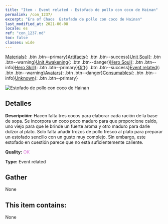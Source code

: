 ```yaml
---
title: "Item - Event related - Estofado de pollo con coco de Hainan"
permalink: /con_1237/
excerpt: "Era of Chaos  Estofado de pollo con coco de Hainan"
last_modified_at: 2021-06-08
locale: es
ref: "con_1237.md"
toc: false
classes: wide
---
```

 [Materials](/ItemsES/){: .btn .btn--primary}[Artifacts](/ItemsES/Artifacts/){: .btn .btn--success}[Unit Soul](/ItemsES/UnitSoul/){: .btn .btn--warning}[Unit Awakening](/ItemsES/UnitAwakening/){: .btn .btn--danger}[Hero Soul](/ItemsES/HeroSoul/){: .btn .btn--info}[Hero Skill](/ItemsES/HeroSkill/){: .btn .btn--primary}[Gift](/ItemsES/Gift/){: .btn .btn--success}[Event related](/ItemsES/Events/){: .btn .btn--warning}[Avatars](/ItemsES/Avatars/){: .btn .btn--danger}[Consumables](/ItemsES/Consumables/){: .btn .btn--info}[Unknown](/ItemsES/Unknown/){: .btn .btn--primary}

 ![Estofado de pollo con coco de Hainan](/images/t/i_81531231.png)

## Detalles
 **Descripción:** Hacen falta tres cocos para elaborar cada ración de la base de sopa. Se incorpora un coco poco maduro para que proporcione caldo, uno viejo para que le brinde un fuerte aroma y otro maduro para darle dulzor al plato. Solo falta añadir trozos de pollo fresco al plato para preparar un estofado sencillo con un gusto muy complejo. Sin embargo, este estofado en cuestión parece que no está suficientemente caliente.

 **Quality:** <span style="color: #DA70D6">OK</span>

 **Type:** Event related

## Gather

  None

## This item contains:

  None

